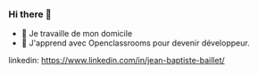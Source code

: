 ### Hi there 👋

- 🔭 Je travaille de mon domicile
- 🌱 J'apprend avec Openclassrooms pour devenir développeur.

linkedin: https://www.linkedin.com/in/jean-baptiste-baillet/

<!--
**jbbaillet85/jbbaillet85** is a ✨ _special_ ✨ repository because its `README.md` (this file) appears on your GitHub profile.

Here are some ideas to get you started:


- 👯 I’m looking to collaborate on ...
- 🤔 I’m looking for help with ...
- 💬 Ask me about ...
- 📫 How to reach me: ...
- 😄 Pronouns: ...
- ⚡ Fun fact: ...
-->

